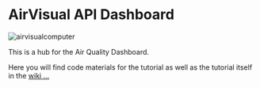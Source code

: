 # AirVisual API Dashboard

![airvisualcomputer](https://user-images.githubusercontent.com/43038812/55748761-167ae580-5a05-11e9-9fd1-253dfdb3f965.jpg)

This is a hub for the Air Quality Dashboard.

Here you will find code materials for the tutorial as well as the tutorial itself in the [wiki ...](https://github.com/InitialState/airvisual/wiki)
